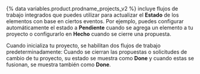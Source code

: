 {% data variables.product.prodname_projects_v2 %} incluye flujos de trabajo integrados que puedes utilizar para actualizar el **Estado** de los elementos con base en ciertos eventos. Por ejemplo, puedes configurar automáticamente el estado a **Pendiente** cuando se agrega un elemento a tu proyecto o configurarlo en **Hecho** cuando se cierre una propuesta.

Cuando inicializa tu proyecto, se habilitan dos flujos de trabajo predeterminadamente: Cuando se cierran las propuestas o solicitudes de cambio de tu proyecto, su estado se muestra como **Done** y cuando estas se fusionan, se muestra también como **Done**.
